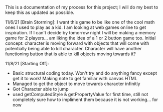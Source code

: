 This is a documentation of my process for this project; I will do my best to keep this as updated as possible. 




11/6/21 [Brain Storming]:
I want this game to be like one of the cool math ones I used to play as a kid. I am looking at web games online to get inspiration. If I can't decide by tomorrow night I will be making a memory game for 2 players... am liking the idea of a 1 or 2 button game too. 
Initial concept: character is moving forward with objects that will come with potentially being able to kill character. Character will have another functioning button that is able to kill objects moving towards it?

11/8/21 [Starting Off]:
- Basic structural coding today. Won't try and do anything fancy except get it to work! Making note to get familiar with canvas HTML 
- Managed to get the object to move towards character infinitly  
- Got Character able to jump
- used getComputedStyle & getPropertyValue for first time, still not completely sure how to impliment them because it is not working... for now
